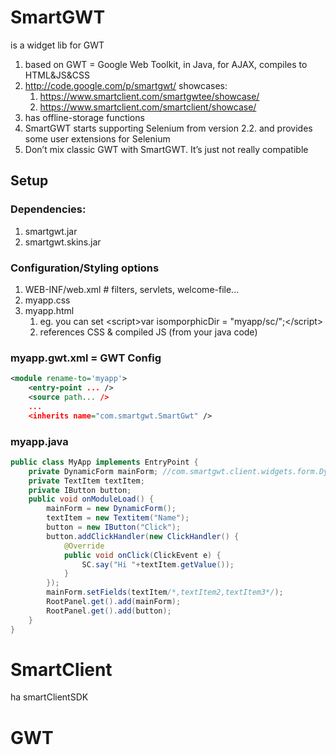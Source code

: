 # SmartGWT
is a widget lib for GWT
1. based on GWT = Google Web Toolkit, in Java, for AJAX, compiles to HTML&JS&CSS
2. http://code.google.com/p/smartgwt/ showcases:
    1. https://www.smartclient.com/smartgwtee/showcase/
    2. https://www.smartclient.com/smartclient/showcase/
3. has offline-storage functions
4. SmartGWT starts supporting Selenium from version 2.2. and provides some user extensions for Selenium
5. Don’t mix classic GWT with SmartGWT. It’s just not really compatible
## Setup
### Dependencies:
1. smartgwt.jar
2. smartgwt.skins.jar
### Configuration/Styling options
1. WEB-INF/web.xml  # filters, servlets, welcome-file...
2. myapp.css
2. myapp.html
    1. eg. you can set &lt;script&gt;var isomporphicDir = "myapp/sc/";&lt;/script&gt;
    2. references CSS & compiled JS (from your java code)
### myapp.gwt.xml = GWT Config
```xml
<module rename-to='myapp'>
    <entry-point ... />
    <source path... />
    ...
    <inherits name="com.smartgwt.SmartGwt" />
```
### myapp.java
```java
public class MyApp implements EntryPoint {
    private DynamicForm mainForm; //com.smartgwt.client.widgets.form.DynamicForm
    private TextItem textItem;
    private IButton button;
    public void onModuleLoad() {
        mainForm = new DynamicForm();
        textItem = new Textitem("Name");
        button = new IButton("Click");
        button.addClickHandler(new ClickHandler() {
            @Override
            public void onClick(ClickEvent e) {
                SC.say("Hi "+textItem.getValue());
            }
        });
        mainForm.setFields(textItem/*,textItem2,textItem3*/);
        RootPanel.get().add(mainForm);
        RootPanel.get().add(button);
    }
}
```
# SmartClient
ha smartClientSDK
# GWT
